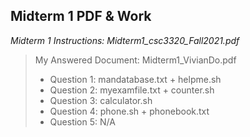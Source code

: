 ## Midterm 1 PDF & Work

*Midterm 1 Instructions: Midterm1_csc3320_Fall2021.pdf*

>My Answered Document: Midterm1_VivianDo.pdf
>* Question 1: mandatabase.txt + helpme.sh
>* Question 2: myexamfile.txt + counter.sh
>* Question 3: calculator.sh
>* Question 4: phone.sh + phonebook.txt
>* Question 5: N/A
